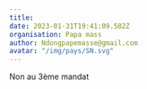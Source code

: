 ```yaml
---
title: 
date: 2023-01-31T19:41:09.582Z
organisation: Papa mass
author: Ndongpapemasse@gmail.com
avatar: "/img/pays/SN.svg"
---
```


Non au 3ème mandat